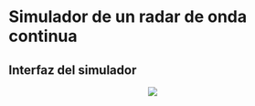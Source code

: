 # Simulador de un radar de onda continua

## Interfaz del simulador 
<p align="center">
  <img src="thesisSimuladorRadarFMCW/Simulador_ Radar_FMCW/imag/simulador_radar_imag_00">
</p>
